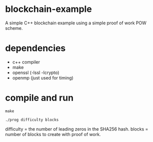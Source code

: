 # blockchain-example
A simple C++ blockchain example using a simple proof of work POW scheme.

# dependencies
-   c++ compiler
-   make
-   openssl (-lssl -lcrypto)
-   openmp (just used for timing)


# compile and run
`make`

`./prog difficulty blocks`

difficulty = the number of leading zeros in the SHA256 hash.
blocks = number of blocks to create with proof of work.
